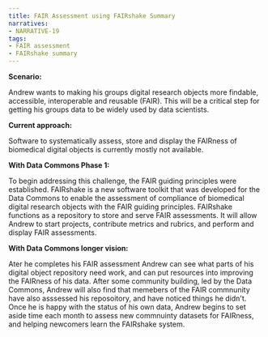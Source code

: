 ```yaml
---
title: FAIR Assessment using FAIRshake Summary
narratives:
- NARRATIVE-19
tags:
- FAIR assessment
- FAIRshake summary
---
```

**Scenario:**

Andrew wants to making his groups digital research objects more findable, accessible, interoperable and reusable (FAIR). This will be a critical step for getting his groups data to be widely used by data scientists.

**Current approach:**

Software to systematically assess, store and display the FAIRness of biomedical digital objects is currently mostly not available.

**With Data Commons Phase 1:**

To begin addressing this challenge, the FAIR guiding principles were established. FAIRshake is a new software toolkit that was developed for the Data Commons to enable the assessment of compliance of biomedical digital research objects with the FAIR guiding principles. FAIRshake functions as a repository to store and serve FAIR assessments. It will allow Andrew to start projects, contribute metrics and rubrics, and perform and display FAIR assessments.

**With Data Commons longer vision:**

Ater he completes his FAIR assessment Andrew can see what parts of his digital object repository need work, and can put resources into improving the FAIRness of his data. After some community building, led by the Data Commons, Andrew will also find that memebers of the FAIR commnunity have also asssessed his reposoitory, and have noticed things he didn't. Once he is happy with the status of his own data, Andrew begins to set aside time each month to assess new commnuinty datasets for FAIRness, and helping newcomers learn the FAIRshake system.